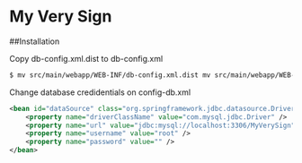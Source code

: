 My Very Sign
============

##Installation

Copy db-config.xml.dist to db-config.xml

```bash
$ mv src/main/webapp/WEB-INF/db-config.xml.dist mv src/main/webapp/WEB-INF/db-config.xml
```
Change database credidentials on config-db.xml

```xml
<bean id="dataSource" class="org.springframework.jdbc.datasource.DriverManagerDataSource">
    <property name="driverClassName" value="com.mysql.jdbc.Driver" />
    <property name="url" value="jdbc:mysql://localhost:3306/MyVerySign" />
    <property name="username" value="root" />
    <property name="password" value="" />
</bean>
```
